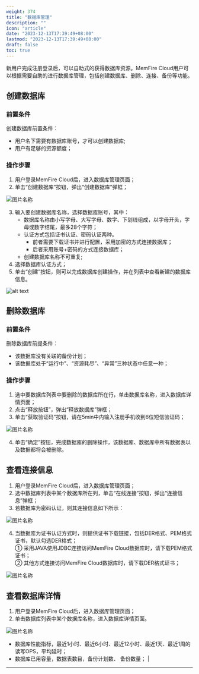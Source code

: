 ```yaml
---
weight: 374
title: "数据库管理"
description: ""
icon: "article"
date: "2023-12-13T17:39:49+08:00"
lastmod: "2023-12-13T17:39:49+08:00"
draft: false
toc: true
---
```




新用户完成注册登录后，可以自助式的获得数据库资源。MemFire Cloud用户可以根据需要自助的进行数据库管理，包括创建数据库、删除、连接、备份等功能。
## 创建数据库
### 前置条件
创建数据库前置条件：  
*   用户名下需要有数据库账号，才可以创建数据库;  
*   用户有足够的资源额度；

### 操作步骤
1. 用户登录MemFire Cloud后，进入数据库管理页面；  
2. 单击“创建数据库”按钮，弹出“创建数据库”弹框；  
<!-- ![alt text](../_media/createdb.png)   -->
<div style="width:70%" >
<img src="../_media/createdb.png"  alt="图片名称" align=center>
</div>  

3. 输入要创建数据库名称，选择数据库账号，其中：      
    - 数据库名称由小写字母、大写字母、数字、下划线组成，以字母开头，字母或数字结尾，最多28个字符；   
    - 认证方式包括证书认证、密码认证两种。
        * 前者需要下载证书并进行配置，采用加密的方式连接数据库；  
        * 后者采用账号+密码的方式连接数据库；   
    - 创建数据库名称不可重复;  
5. 选择数据库认证方式；  
6. 单击“创建”按钮，则可以完成数据库创建操作，并在列表中查看新建的数据库信息。
<!-- <div style="width:80%" >
<img src="../_media/dblist.png"  alt="图片名称" align=center>
</div>       -->
 ![alt text](../_media/dblist.png)    

## 删除数据库
### 前置条件
删除数据库前提条件：  
*   该数据库没有关联的备份计划；  
*   该数据库处于“运行中”、“资源耗尽”、“异常”三种状态中任意一种；   

### 操作步骤
1. 选中要数据库列表中要删除的数据库所在行，单击数据库名称，进入数据库详情页面；   
2. 点击“释放按钮”，弹出“释放数据库”弹框；    
3. 单击“获取验证码”按钮，请在5min中内输入注册手机收到6位短信验证码； 
<div style="width:90%" >
<img src="../_media/deletedb2.png"  alt="图片名称" align=center>
</div>  
<!-- ![alt text](../_media/deletedb2.png)  -->

4. 单击“确定”按钮，完成数据库的删除操作，该数据库、数据库中所有数据表以及数据都将会被删除。  


## 查看连接信息
1. 用户登录MemFire Cloud后，进入数据库管理页面；  
2. 选中数据库列表中某个数据库所在列，单击“在线连接”按钮，弹出“连接信息”弹框；  
3. 若数据库为密码认证，则其连接信息如下所示：   
<div style="width:70%" >
<img src="../_media/connect1.png"  alt="图片名称" align=center>
</div>   
<!-- ![alt text](../_media/connect1.png)    -->

4. 当数据库为证书认证方式时，则提供证书下载链接，包括DER格式、PEM格式证书，默认勾选DER格式；        
① 采用JAVA使用JDBC连接访问MemFire Cloud数据库时，请下载PEM格式证书；    
② 其他方式连接访问MemFire Cloud数据库时，请下载DER格式证书；       
<!-- ![alt text](../_media/connect2.png)    -->
<div style="width:70%" >
<img src="../_media/connect2.png"  alt="图片名称" align=center>
</div> 

## 查看数据库详情
1. 用户登录MemFire Cloud后，进入数据库管理页面；  
2. 单击数据库列表中某个数据库名称，进入数据库详情页面。   
<div style="width:90%" >
<img src="../_media/dbdetail.png"  alt="图片名称" align=center>
</div> 
<!-- ![alt text](../_media/dbdetail.png)    -->
   
   - 数据库性能指标，最近1小时、最近6小时、最近12小时、最近1天、最近1周的读写OPS，平均延时；  
   - 数据库已用容量，数据表数目，备份计划数、 备份数量；                  |

---
